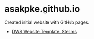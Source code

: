 # asakpke.github.io
Created initial website with GitHub pages.

* [DWS Website Template: Steams](DWS-Website-Template/steams.html)